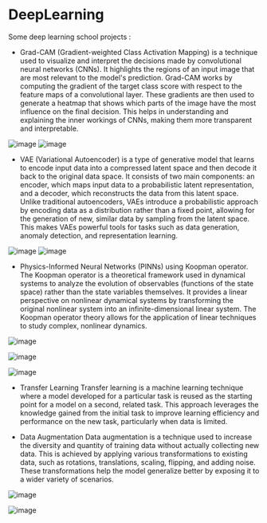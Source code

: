 # DeepLearning
Some deep learning school projects :
- Grad-CAM (Gradient-weighted Class Activation Mapping) is a technique used to visualize and interpret the decisions made by convolutional neural networks (CNNs). It highlights the regions of an input image that are most relevant to the model's prediction. Grad-CAM works by computing the gradient of the target class score with respect to the feature maps of a convolutional layer. These gradients are then used to generate a heatmap that shows which parts of the image have the most influence on the final decision. This helps in understanding and explaining the inner workings of CNNs, making them more transparent and interpretable.

![image](https://github.com/MOMOJordan/DeepLearning/assets/86100448/c1ff92af-80a9-4d39-9a0f-7d45d4bcdd06)
![image](https://github.com/MOMOJordan/DeepLearning/assets/86100448/44307195-1877-48fd-9f17-d997006011d7)

-  VAE (Variational Autoencoder)  is a type of generative model that learns to encode input data into a compressed latent space and then decode it back to the original data space. It consists of two main components: an encoder, which maps input data to a probabilistic latent representation, and a decoder, which reconstructs the data from this latent space. Unlike traditional autoencoders, VAEs introduce a probabilistic approach by encoding data as a distribution rather than a fixed point, allowing for the generation of new, similar data by sampling from the latent space. This makes VAEs powerful tools for tasks such as data generation, anomaly detection, and representation learning.

![image](https://github.com/MOMOJordan/DeepLearning/assets/86100448/4e97323b-76c6-4c86-b0b3-4742a95893ee)
![image](https://github.com/MOMOJordan/DeepLearning/assets/86100448/78069c0b-6a25-4a07-a5d4-e0e00716e1af)

- Physics-Informed Neural Networks (PINNs) using Koopman operator. The Koopman operator is a theoretical framework used in dynamical systems to analyze the evolution of observables (functions of the state space) rather than the state variables themselves. It provides a linear perspective on nonlinear dynamical systems by transforming the original nonlinear system into an infinite-dimensional linear system. The Koopman operator theory allows for the application of linear techniques to study complex, nonlinear dynamics.

 ![image](https://github.com/MOMOJordan/DeepLearning/assets/86100448/de331d22-8fc0-4b9e-a001-6221d328a6cb)
 
 ![image](https://github.com/MOMOJordan/DeepLearning/assets/86100448/f7b98869-5e0a-47a1-92d3-10b7bb3c35d6)
 
 ![image](https://github.com/MOMOJordan/DeepLearning/assets/86100448/4aca575f-69c4-4282-9ba0-43a956f1d1c0)

- Transfer Learning
Transfer learning is a machine learning technique where a model developed for a particular task is reused as the starting point for a model on a second, related task. This approach leverages the knowledge gained from the initial task to improve learning efficiency and performance on the new task, particularly when data is limited. 

- Data Augmentation
Data augmentation is a technique used to increase the diversity and quantity of training data without actually collecting new data. This is achieved by applying various transformations to existing data, such as rotations, translations, scaling, flipping, and adding noise. These transformations help the model generalize better by exposing it to a wider variety of scenarios.

![image](https://github.com/MOMOJordan/DeepLearning/assets/86100448/70274f85-9d24-4f13-9967-3278bbc8e66d)

![image](https://github.com/MOMOJordan/DeepLearning/assets/86100448/398040ae-2002-4164-875c-999525f0d891)


